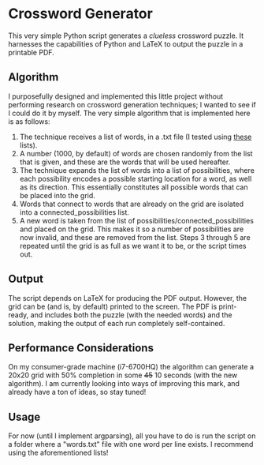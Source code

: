 Crossword Generator
===

This very simple Python script generates a *clueless* crossword puzzle. It harnesses the capabilities of Python and LaTeX to output the puzzle in a printable PDF.

Algorithm
---

I purposefully designed and implemented this little project without performing research on crossword generation techniques; I wanted to see if I could do it by myself. The very simple algorithm that is implemented here is as follows:

1. The technique receives a list of words, in a .txt file (I tested using [these](http://www.gwicks.net/dictionaries.htm) lists).
2. A number (1000, by default) of words are chosen randomly from the list that is given, and these are the words that will be used hereafter.
3. The technique expands the list of words into a list of possibilities, where each possibility encodes a possible starting location for a word, as well as its direction. This essentially constitutes all possible words that can be placed into the grid.
4. Words that connect to words that are already on the grid are isolated into a connected_possibilities list.
5. A new word is taken from the list of possibilities/connected_possibilities and placed on the grid. This makes it so a number of possibilities are now invalid, and these are removed from the list. Steps 3 through 5 are repeated until the grid is as full as we want it to be, or the script times out.

Output
---

The script depends on LaTeX for producing the PDF output. However, the grid can be (and is, by default) printed to the screen. The PDF is print-ready, and includes both the puzzle (with the needed words) and the solution, making the output of each run completely self-contained.


Performance Considerations
---

On my consumer-grade machine (i7-6700HQ) the algorithm can generate a 20x20 grid with 50% completion in some ~~45~~ 10 seconds (with the new algorithm). I am currently looking into ways of improving this mark, and already have a ton of ideas, so stay tuned!

Usage
---

For now (until I implement argparsing), all you have to do is run the script on a folder where a "words.txt" file with one word per line exists. I recommend using the aforementioned lists!
